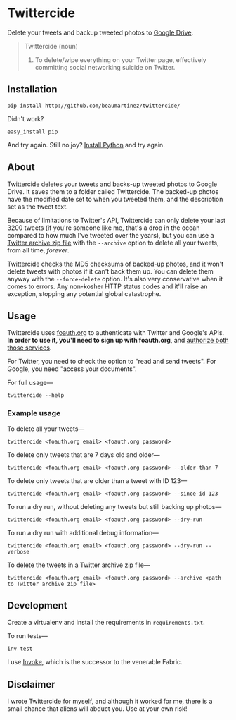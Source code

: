 # Twittercide

Delete your tweets and backup tweeted photos to [Google Drive](https://www.google.com/drive/).

> Twittercide (noun)
>
> 1. To delete/wipe everything on your Twitter page, effectively committing social networking suicide on Twitter.

## Installation

    pip install http://github.com/beaumartinez/twittercide/

Didn't work?

    easy_install pip

And try again. Still no joy? [Install Python](https://www.python.org/downloads/) and try again.

## About

Twittercide deletes your tweets and backs-up tweeted photos to Google Drive. It saves them to a folder called
Twittercide. The backed-up photos have the modified date set to when you tweeted them, and the description set as the
tweet text.

Because of limitations to Twitter's API, Twittercide can only delete your last 3200 tweets (if you're someone like me,
that's a drop in the ocean compared to how much I've tweeted over the years), but you can use a
[Twitter archive zip file](https://support.twitter.com/articles/20170160-downloading-your-twitter-archive) with the
`--archive` option to delete all your tweets, from all time, *forever*.

Twittercide checks the MD5 checksums of backed-up photos, and it won't delete tweets with photos if it can't back them
up. You can delete them anyway with the `--force-delete` option. It's also very conservative when it comes to errors.
Any non-kosher HTTP status codes and it'll raise an exception, stopping any potential global catastrophe. 

## Usage

Twittercide uses [foauth.org](http://foauth.org/) to authenticate with Twitter and Google's APIs. **In order to use it,
you'll need to sign up with foauth.org**, and [authorize both those services](https://foauth.org/services/).

For Twitter, you need to check the option to "read and send tweets". For Google, you need "access your documents".

For full usage—

    twittercide --help

### Example usage

To delete all your tweets—

    twittercide <foauth.org email> <foauth.org password>

To delete only tweets that are 7 days old and older—

    twittercide <foauth.org email> <foauth.org password> --older-than 7

To delete only tweets that are older than a tweet with ID 123—

    twittercide <foauth.org email> <foauth.org password> --since-id 123

To run a dry run, without deleting any tweets but still backing up photos—

    twittercide <foauth.org email> <foauth.org password> --dry-run

To run a dry run with additional debug information—

    twittercide <foauth.org email> <foauth.org password> --dry-run --verbose

To delete the tweets in a Twitter archive zip file—

    twittercide <foauth.org email> <foauth.org password> --archive <path to Twitter archive zip file>

## Development

Create a virtualenv and install the requirements in `requirements.txt`.

To run tests—

    inv test

I use [Invoke](https://github.com/pyinvoke/invoke), which is the successor to the venerable Fabric.

## Disclaimer

I wrote Twittercide for myself, and although it worked for me, there is a small chance that aliens will abduct you. Use
at your own risk!
